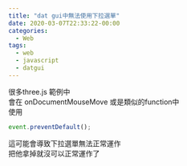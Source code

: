 ```yaml
---
title: "dat gui中無法使用下拉選單"
date: 2020-03-07T22:33:22-00:00
categories:
  - Web
tags:
  - web
  - javascript
  - datgui
---
```

  
很多three.js 範例中  
會在 onDocumentMouseMove 或是類似的function中  
使用  
```javascript
event.preventDefault();
```  
這可能會導致下拉選單無法正常運作  
把他拿掉就沒可以正常運作了  